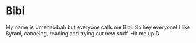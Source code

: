 # Bibi

My name is Umehabibah but everyone calls me Bibi. So hey everyone! I like Byrani, canoeing, reading and trying out new stuff. Hit me up:D
